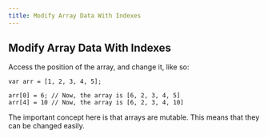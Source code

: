 ```yaml
---
title: Modify Array Data With Indexes
---
```

## Modify Array Data With Indexes

<!-- The article goes here, in GitHub-flavored Markdown. Feel free to add YouTube videos, images, and CodePen/JSBin embeds  -->
Access the position of the array, and change it, like so:

    var arr = [1, 2, 3, 4, 5];
    
    arr[0] = 6; // Now, the array is [6, 2, 3, 4, 5]
    arr[4] = 10 // Now, the array is [6, 2, 3, 4, 10]

The important concept here is that arrays are mutable. This means that they can be changed easily.
